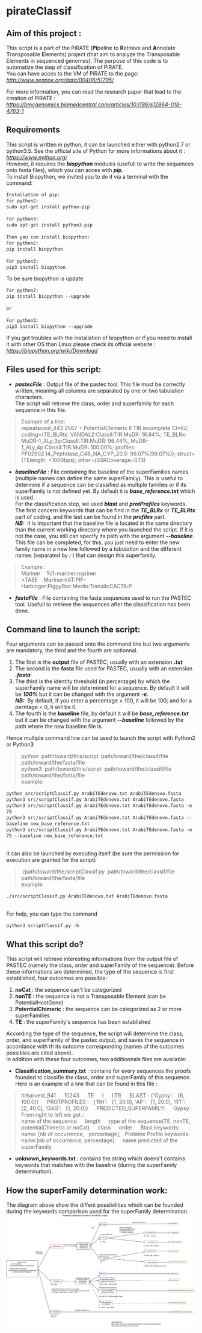 # pirateClassif

## Aim of this project :

This script is a part of the PiRATE (**Pi**peline to **R**etrieve and **A**nnotate **T**ransposable **E**lements) project (that aim to analyze the Transposable Elements in sequenced genomes). The purpose of this code is to automatize the step of classification of PiRATE.  
You can have acces to the VM of PiRATE to the page:  _http://www.seanoe.org/data/00406/51795/_

For more information, you can read the research paper that lead to the creation of PiRATE :  
_https://bmcgenomics.biomedcentral.com/articles/10.1186/s12864-018-4763-1_

## Requirements
This script is written in python, it can be launched either with python2.7 or python3.5. See the official site of Python for more informations about it : _https://www.python.org/_  
However, it requires the ***biopython*** modules (usefull to write the sequences onto fasta files), which you can acces with ***pip***.  
To install Biopython, we invited you to do it via a terminal with the command:
~~~{bash}
Installation of pip:  
For python2:  
sudo apt-get install python-pip  

For python3:  
sudo apt-get install python3-pip  

Then you can install biopython:  
For python2:  
pip install biopython  

For python3:  
pip3 install biopython  
~~~

To be sure biopython is update
~~~
For python2:  
pip install biopython --upgrade  

or

For python3:  
pip3 install biopython --upgrade
~~~

If you got troubles with the installation of biopython or if you need to install it with other OS than Linux please check its official website : _https://biopython.org/wiki/Download_  

## Files used for this script:
* ***pastecFile*** : Output file of the pastec tool. This file must be correctly written, meaning all columns are separated by one or two tabulation characters.  
The script will retrieve the class, order and superfamily for each sequence in this file.
> Example of a line:  
> repeatscout_443	2567	+	PotentialChimeric	II	TIR	incomplete	CI=62; coding=(TE_BLRtx: VANDAL2:ClassII:TIR:MuDR: 16.84%; TE_BLRx: MuDR-1_ALy_3p:ClassII:TIR:MuDR: 96.44%, MuDR-1_ALy_4p:ClassII:TIR:MuDR: 100.00%; profiles: PF02902.14_Peptidase_C48_NA_CYP_20.5: 99.07%(99.07%)); struct=(TElength: >1000bps); other=(SSRCoverage=0.13)


* ***baselineFile*** : File containing the baseline of the superFamilies names (multiple names can define the same superFamily). This is useful to determine if a sequence can be classified as multiple families or if its superFamily is not defined yet. By default it is ***base&#95;reference.txt*** which is used.  
For the classification step, we used ***blast*** and ***protProfiles*** keywords. The first concern keywords that can be find in the ***TE&#95;BLRx*** or ***TE&#95;BLRtx*** part of coding, and the last can be found in the ***profiles*** part.  
***NB:&nbsp;*** It is important that the baseline file is located in the same directory than the current working directory where you launched the script. If it is not the case, you still can specify its path with the argument ***--baseline***.  
This file can be completed, for this, you just need to enter the new family name in a new line followed by a _tabulation_ and the different names (separated by ***:*** ) that can design this superfamily.  
> Example :  
> Mariner&nbsp;&nbsp;&nbsp;&nbsp;Tc1-mariner:mariner  
> &gt;TASE&nbsp;&nbsp;&nbsp;&nbsp;Mariner:hAT:PIF-Harbinger:PiggyBac:Merlin:Transib:CACTA:P


* ***fastaFile*** : File containing the fasta sequences used to run the PASTEC tool. Usefull to retrieve the sequences after the classification has been done.


## Command line to launch the script:
Four arguments can be passed onto the command line but two arguments are mandatory, the third and the fourth are optionnal.
1. The first is the **output** file of PASTEC, usually with an extension ***.txt***
2. The second is the **fasta** file used for PASTEC, usually with an extension ***.fasta***
3. The third is the identity threshold (in percentage) by which the superFamily name will be determined for a sequence. By default it will be ***100&#37;*** but it can be changed with the argument ***-e***.  
***NB:&nbsp;*** By default, if you enter a percentage > 100, it will be 100; and for a perntage < 0, it will be 0.
4. The fourth is the **baseline** file, by default it will be ***base&#95;reference.txt*** but it can be changed with the argument ***--baseline*** followed by the path where the new baseline file is.

Hence multiple command line can be used to launch the script with Python2 or Python3
> python&nbsp;&nbsp;path/toward/this/script&nbsp;&nbsp;path/toward/the/classif/file  path/toward/the/fasta/file   python3&nbsp;&nbsp;path/toward/this/script&nbsp;&nbsp;path/toward/the/classif/file  path/toward/the/fasta/file  
> example:


~~~{bash}
python src/scriptClassif.py ArabiTEdenovo.txt ArabiTEdenovo.fasta
python3 src/scriptClassif.py ArabiTEdenovo.txt ArabiTEdenovo.fasta
python3 src/scriptClassif.py ArabiTEdenovo.txt ArabiTEdenovo.fasta -e 75
python3 src/scriptClassif.py ArabiTEdenovo.txt ArabiTEdenovo.fasta --baseline new_base_reference.txt
python3 src/scriptClassif.py ArabiTEdenovo.txt ArabiTEdenovo.fasta -e 75 --baseline new_base_reference.txt
~~~


</br>
It can also be launched by executing itself (be sure the permission for execution are granted for the script)

> ./path/toward/the/scriptClassif.py&nbsp;&nbsp;path/toward/the/classif/file path/toward/the/fasta/file  
> example:

~~~{bash}
./src/scriptClassif.py ArabiTEdenovo.txt ArabiTEdenovo.fasta
~~~

</br>
For help, you can type the command

~~~{bash}
python3 scriptClassif.py -h
~~~


## What this script do?
This script will retrieve interesting informations from the output file of PASTEC (namely the class, order and superFamily of the sequence).
Before these informations are determined, the type of the sequence is first established, four outcomes are possible:
1. **noCat** : the sequence can't be categorized
2. **nonTE** : the sequence is not a Transposable Element (can be PotentialHostGene)
3. **PotentialChimeric** : the sequence can be categorized as 2 or more superFamilies
4. **TE** : the superFamily's sequence has been established

According the type of the sequence, the script will determine the class, order, and superFamily of the pastec output, and saves the sequence in accordance with th its outcome corresponding (names of the outcomes possibles are cited above).  
In addition with these four outcomes, two additionnals files are available:
* **Classification_summary.txt** : contains for every sequences the proofs founded to classifie the class, order and superFamily of this sequence.  
Here is an example of a line that can be found in this file :  
> ltrharvest_941 &emsp; 10243 &emsp; TE &emsp; I &emsp; LTR &emsp; BLAST : {'Gypsy': &nbsp; [6, 100.0]} &emsp; PROTPROFILES : &nbsp; {'RH': &nbsp; [1, 20.0], 'AP': &nbsp; [1, 20.0], 'RT': &nbsp; [2, 40.0], 'GAG': &nbsp; [1, 20.0]} &emsp; PREDICTED_SUPERFAMILY: &emsp; Gypsy  
> From right to left we got :  
name of the sequence &emsp; length &emsp; type of the sequence(TE, nonTE, potentialChimeric or noCat) &emsp; class &emsp; order &emsp; Blast keywords: &nbsp; name: [nb of occurrence, &nbsp; percentage], &nbsp; Proteine Profile keywords: name:[nb of occurrence, percentage] &emsp; name predicted of the superFamily

* **unknown_keywords.txt** : contains the string which doens't contains keywords that matches with the baseline (during the superFamily determination).

## How the superFamily determination work:
The diagram above show the diffent possibilities which can be founded during the keywords comparison used for the superFamily determination.
![Comparison](./diagrammes/Diagramme_comparaison_superfamille_en.jpeg)
